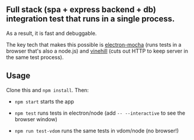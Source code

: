 Full stack (spa + express backend + db) integration test that runs in a single process.
--------

As a result, it is fast and debuggable.

The key tech that makes this possible is [electron-mocha](https://github.com/jprichardson/electron-mocha) (runs tests in a browser that's also a node.js) and [vinehill](https://github.com/dereke/vinehill) (cuts out HTTP to keep server in the same test process).

Usage
--------

Clone this and `npm install`. Then:

- `npm start` starts the app

- `npm test` runs tests in electron/node (add `-- --interactive` to see the browser window)

- `npm run test-vdom` runs the same tests in vdom/node (no browser!)
